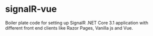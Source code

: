 # signalR-vue
Boiler plate code for setting up SignalR .NET Core 3.1 application with different front end clients like Razor Pages, Vanilla js and Vue.
